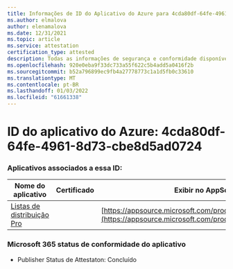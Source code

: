 ```yaml
---
title: Informações de ID do Aplicativo do Azure para 4cda80df-64fe-4961-8d73-cbe8d5ad0724
ms.author: elmalova
author: elenamalova
ms.date: 12/31/2021
ms.topic: article
ms.service: attestation
certification_type: attested
description: Todas as informações de segurança e conformidade disponíveis para o 4cda80df-64fe-4961-8d73-cbe8d5ad0724.
ms.openlocfilehash: 920e0eba9f33dc733a55f622c5b4add5a0416f2b
ms.sourcegitcommit: b52a796899ec9fb4a27778773c1a1d5fb0c33610
ms.translationtype: MT
ms.contentlocale: pt-BR
ms.lasthandoff: 01/03/2022
ms.locfileid: "61661338"
---
```

# <a name="azure-app-id-4cda80df-64fe-4961-8d73-cbe8d5ad0724"></a>ID do aplicativo do Azure: 4cda80df-64fe-4961-8d73-cbe8d5ad0724


### <a name="apps-associated-with-this-id"></a>Aplicativos associados a essa ID:
| **Nome do aplicativo** | **Certificado** | **Exibir no AppSource** |
|--------------|---------------|-----------------------|
| [Listas de distribuição Pro](https://docs.microsoft.com/microsoft-365-app-certification/forward/WA200002977) |  | [https://appsource.microsoft.com/product/office/WA200002977](https://appsource.microsoft.com/product/office/WA200002977) |

### <a name="microsoft-365-app-compliance-status"></a>Microsoft 365 status de conformidade do aplicativo
- Publisher Status de Attestaton: Concluído
